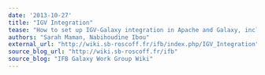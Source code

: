 ```yaml
---
date: '2013-10-27'
title: "IGV Integration"
tease: "How to set up IGV-Galaxy integration in Apache and Galaxy, including adding custom genomes"
authors: "Sarah Maman, Nabihoudine Ibou"
external_url: "http://wiki.sb-roscoff.fr/ifb/index.php/IGV_Integration"
source_blog_url: "http://wiki.sb-roscoff.fr/ifb" 
source_blog: "IFB Galaxy Work Group Wiki"
---
```

